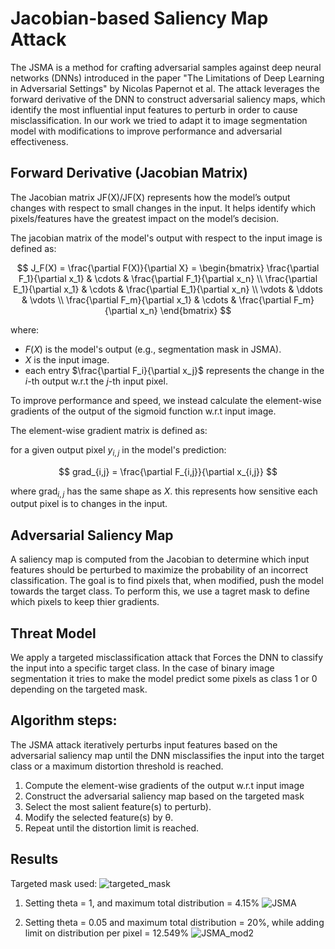 
# Jacobian-based Saliency Map Attack
The JSMA is a method for crafting adversarial samples against deep neural networks (DNNs) 
introduced in the paper "The Limitations of Deep Learning in Adversarial Settings" by Nicolas Papernot et al. 
The attack leverages the forward derivative of the DNN to construct adversarial saliency maps, 
which identify the most influential input features to perturb in order to cause misclassification. 
In our work we tried to adapt it to image segmentation model with modifications to improve performance and 
adversarial effectiveness.

## Forward Derivative (Jacobian Matrix)
The Jacobian matrix JF(X)/JF​(X) represents how the model’s output changes with respect to small changes in the input. 
It helps identify which pixels/features have the greatest impact on the model’s decision. 

The jacobian matrix of the model's output with respect to the input image is defined as:

$$
J_F(X) = \frac{\partial F(X)}{\partial X} = 
\begin{bmatrix}
\frac{\partial F_1}{\partial x_1} & \cdots & \frac{\partial F_1}{\partial x_n} \\
\frac{\partial E_1}{\partial x_1} & \cdots & \frac{\partial E_1}{\partial x_n} \\
\vdots & \ddots & \vdots \\
\frac{\partial F_m}{\partial x_1} & \cdots & \frac{\partial F_m}{\partial x_n}
\end{bmatrix}
$$

where:
- $F(X)$ is the model's output (e.g., segmentation mask in JSMA).
- $X$ is the input image.
- each entry $\frac{\partial F_i}{\partial x_j}$ represents the change in the $i$-th output w.r.t the $j$-th input pixel.

To improve performance and speed, we instead calculate the element-wise gradients of the output of the sigmoid function w.r.t input image.

The element-wise gradient matrix is defined as:

for a given output pixel $y_{i,j}$ in the model's prediction:

$$
grad_{i,j} = \frac{\partial F_{i,j}}{\partial x_{i,j}}
$$

where $\text{grad}_{i,j}$ has the same shape as $X$. this represents how sensitive each output pixel is to changes in the input.

##  Adversarial Saliency Map
A saliency map is computed from the Jacobian to determine which input features should be perturbed to maximize the 
probability of an incorrect classification. The goal is to find pixels that, when modified, 
push the model towards the target class. To perform this, we use a tagret mask to define which pixels to keep thier gradients.


## Threat Model
We apply a targeted misclassification attack that Forces the DNN to classify the input into a specific target class. 
In the case of binary image segmentation it tries to make the model predict some pixels as class 1 or 0 depending on the targeted mask.

## Algorithm steps: 
The JSMA attack iteratively perturbs input features based on the adversarial saliency map until the DNN misclassifies the input into the target class or a maximum distortion threshold is reached.


  1) Compute the element-wise gradients of the output w.r.t input image
  2) Construct the adversarial saliency map based on the targeted mask
  3) Select the most salient feature(s) to perturb).
  4) Modify the selected feature(s) by θ.
  5) Repeat until the distortion limit is reached.

## Results
Targeted mask used:
![targeted_mask](https://github.com/user-attachments/assets/06713b28-e39b-4b45-8fef-0c954aa554fd)

1) Setting theta = 1, and maximum total distribution = 4.15%
![JSMA](https://github.com/user-attachments/assets/894e2a68-e65d-4f1b-9d93-11b48970c369)

2) Setting theta = 0.05 and maximum total distribution = 20%, while adding limit on distribution per pixel = 12.549%
![JSMA_mod2](https://github.com/user-attachments/assets/7cd852ef-5926-452c-9536-99b6e3c89f54)



  
  
  
